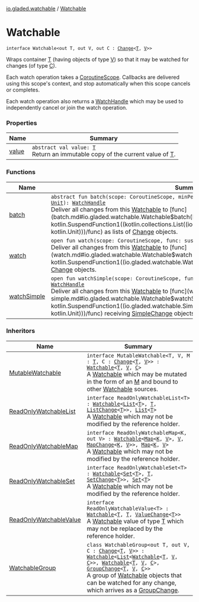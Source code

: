[io.gladed.watchable](../index.md) / [Watchable](./index.md)

# Watchable

`interface Watchable<out T, out V, out C : `[`Change`](../-change/index.md)`<`[`T`](index.md#T)`, `[`V`](index.md#V)`>>`

Wraps container [T](index.md#T) (having objects of type [V](index.md#V)) so that it may be watched for changes (of type [C](index.md#C)).

Each watch operation takes a [CoroutineScope](#). Callbacks are delivered using this scope's context, and stop
automatically when this scope cancels or completes.

Each watch operation also returns a [WatchHandle](../-watch-handle/index.md) which may be used to independently cancel or join the watch
operation.

### Properties

| Name | Summary |
|---|---|
| [value](value.md) | `abstract val value: `[`T`](index.md#T)<br>Return an immutable copy of the current value of [T](index.md#T). |

### Functions

| Name | Summary |
|---|---|
| [batch](batch.md) | `abstract fun batch(scope: CoroutineScope, minPeriod: `[`Long`](https://kotlinlang.org/api/latest/jvm/stdlib/kotlin/-long/index.html)` = 0, func: suspend (`[`List`](https://kotlinlang.org/api/latest/jvm/stdlib/kotlin.collections/-list/index.html)`<`[`C`](index.md#C)`>) -> `[`Unit`](https://kotlinlang.org/api/latest/jvm/stdlib/kotlin/-unit/index.html)`): `[`WatchHandle`](../-watch-handle/index.md)<br>Deliver all changes from this [Watchable](./index.md) to [func](batch.md#io.gladed.watchable.Watchable$batch(kotlinx.coroutines.CoroutineScope, kotlin.Long, kotlin.SuspendFunction1((kotlin.collections.List((io.gladed.watchable.Watchable.C)), kotlin.Unit)))/func) as lists of [Change](../-change/index.md) objects. |
| [watch](watch.md) | `open fun watch(scope: CoroutineScope, func: suspend (`[`C`](index.md#C)`) -> `[`Unit`](https://kotlinlang.org/api/latest/jvm/stdlib/kotlin/-unit/index.html)`): `[`WatchHandle`](../-watch-handle/index.md)<br>Deliver all changes from this [Watchable](./index.md) to [func](watch.md#io.gladed.watchable.Watchable$watch(kotlinx.coroutines.CoroutineScope, kotlin.SuspendFunction1((io.gladed.watchable.Watchable.C, kotlin.Unit)))/func) as individual [Change](../-change/index.md) objects. |
| [watchSimple](watch-simple.md) | `open fun watchSimple(scope: CoroutineScope, func: suspend `[`SimpleChange`](../-simple-change/index.md)`<`[`V`](index.md#V)`>.() -> `[`Unit`](https://kotlinlang.org/api/latest/jvm/stdlib/kotlin/-unit/index.html)`): `[`WatchHandle`](../-watch-handle/index.md)<br>Deliver all changes from this [Watchable](./index.md) to [func](watch-simple.md#io.gladed.watchable.Watchable$watchSimple(kotlinx.coroutines.CoroutineScope, kotlin.SuspendFunction1((io.gladed.watchable.SimpleChange((io.gladed.watchable.Watchable.V)), kotlin.Unit)))/func) receiving [SimpleChange](../-simple-change/index.md) objects. |

### Inheritors

| Name | Summary |
|---|---|
| [MutableWatchable](../-mutable-watchable/index.md) | `interface MutableWatchable<T, V, M : `[`T`](../-mutable-watchable/index.md#T)`, C : `[`Change`](../-change/index.md)`<`[`T`](../-mutable-watchable/index.md#T)`, `[`V`](../-mutable-watchable/index.md#V)`>> : `[`Watchable`](./index.md)`<`[`T`](../-mutable-watchable/index.md#T)`, `[`V`](../-mutable-watchable/index.md#V)`, `[`C`](../-mutable-watchable/index.md#C)`>`<br>A [Watchable](./index.md) which may be mutated in the form of an [M](../-mutable-watchable/index.md#M) and bound to other [Watchable](./index.md) sources. |
| [ReadOnlyWatchableList](../-read-only-watchable-list.md) | `interface ReadOnlyWatchableList<T> : `[`Watchable`](./index.md)`<`[`List`](https://kotlinlang.org/api/latest/jvm/stdlib/kotlin.collections/-list/index.html)`<`[`T`](../-read-only-watchable-list.md#T)`>, `[`T`](../-read-only-watchable-list.md#T)`, `[`ListChange`](../-list-change/index.md)`<`[`T`](../-read-only-watchable-list.md#T)`>>, `[`List`](https://kotlinlang.org/api/latest/jvm/stdlib/kotlin.collections/-list/index.html)`<`[`T`](../-read-only-watchable-list.md#T)`>`<br>A [Watchable](https://kotlinlang.org/api/latest/jvm/stdlib/kotlin.collections/-list/index.html) which may not be modified by the reference holder. |
| [ReadOnlyWatchableMap](../-read-only-watchable-map.md) | `interface ReadOnlyWatchableMap<K, out V> : `[`Watchable`](./index.md)`<`[`Map`](https://kotlinlang.org/api/latest/jvm/stdlib/kotlin.collections/-map/index.html)`<`[`K`](../-read-only-watchable-map.md#K)`, `[`V`](../-read-only-watchable-map.md#V)`>, `[`V`](../-read-only-watchable-map.md#V)`, `[`MapChange`](../-map-change/index.md)`<`[`K`](../-read-only-watchable-map.md#K)`, `[`V`](../-read-only-watchable-map.md#V)`>>, `[`Map`](https://kotlinlang.org/api/latest/jvm/stdlib/kotlin.collections/-map/index.html)`<`[`K`](../-read-only-watchable-map.md#K)`, `[`V`](../-read-only-watchable-map.md#V)`>`<br>A [Watchable](https://kotlinlang.org/api/latest/jvm/stdlib/kotlin.collections/-map/index.html) which may not be modified by the reference holder. |
| [ReadOnlyWatchableSet](../-read-only-watchable-set.md) | `interface ReadOnlyWatchableSet<T> : `[`Watchable`](./index.md)`<`[`Set`](https://kotlinlang.org/api/latest/jvm/stdlib/kotlin.collections/-set/index.html)`<`[`T`](../-read-only-watchable-set.md#T)`>, `[`T`](../-read-only-watchable-set.md#T)`, `[`SetChange`](../-set-change/index.md)`<`[`T`](../-read-only-watchable-set.md#T)`>>, `[`Set`](https://kotlinlang.org/api/latest/jvm/stdlib/kotlin.collections/-set/index.html)`<`[`T`](../-read-only-watchable-set.md#T)`>`<br>A [Watchable](https://kotlinlang.org/api/latest/jvm/stdlib/kotlin.collections/-set/index.html) which may not be modified by the reference holder. |
| [ReadOnlyWatchableValue](../-read-only-watchable-value.md) | `interface ReadOnlyWatchableValue<T> : `[`Watchable`](./index.md)`<`[`T`](../-read-only-watchable-value.md#T)`, `[`T`](../-read-only-watchable-value.md#T)`, `[`ValueChange`](../-value-change/index.md)`<`[`T`](../-read-only-watchable-value.md#T)`>>`<br>A [Watchable](./index.md) value of type [T](../-read-only-watchable-value.md#T) which may not be replaced by the reference holder. |
| [WatchableGroup](../-watchable-group/index.md) | `class WatchableGroup<out T, out V, C : `[`Change`](../-change/index.md)`<`[`T`](../-watchable-group/index.md#T)`, `[`V`](../-watchable-group/index.md#V)`>> : `[`Watchable`](./index.md)`<`[`List`](https://kotlinlang.org/api/latest/jvm/stdlib/kotlin.collections/-list/index.html)`<`[`Watchable`](./index.md)`<`[`T`](../-watchable-group/index.md#T)`, `[`V`](../-watchable-group/index.md#V)`, `[`C`](../-watchable-group/index.md#C)`>>, `[`Watchable`](./index.md)`<`[`T`](../-watchable-group/index.md#T)`, `[`V`](../-watchable-group/index.md#V)`, `[`C`](../-watchable-group/index.md#C)`>, `[`GroupChange`](../-group-change/index.md)`<`[`T`](../-watchable-group/index.md#T)`, `[`V`](../-watchable-group/index.md#V)`, `[`C`](../-watchable-group/index.md#C)`>>`<br>A group of [Watchable](./index.md) objects that can be watched for any change, which arrives as a [GroupChange](../-group-change/index.md). |
